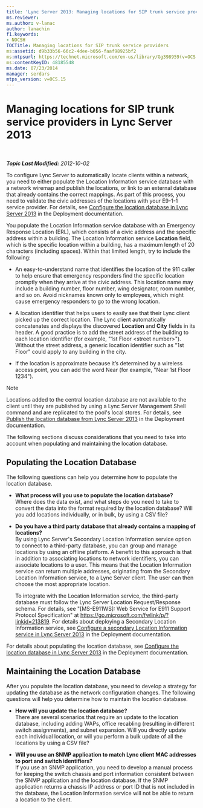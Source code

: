 ```yaml
---
title: 'Lync Server 2013: Managing locations for SIP trunk service providers'
ms.reviewer: 
ms.author: v-lanac
author: lanachin
f1.keywords:
- NOCSH
TOCTitle: Managing locations for SIP trunk service providers
ms:assetid: d9b33b56-66c2-4dee-b056-faaf98925bf2
ms:mtpsurl: https://technet.microsoft.com/en-us/library/Gg398959(v=OCS.15)
ms:contentKeyID: 48185548
ms.date: 07/23/2014
manager: serdars
mtps_version: v=OCS.15
---
```


<div data-xmlns="http://www.w3.org/1999/xhtml">

<div class="topic" data-xmlns="http://www.w3.org/1999/xhtml" data-msxsl="urn:schemas-microsoft-com:xslt" data-cs="http://msdn.microsoft.com/">

<div data-asp="https://msdn2.microsoft.com/asp">

# Managing locations for SIP trunk service providers in Lync Server 2013

</div>

<div id="mainSection">

<div id="mainBody">

<span> </span>

_**Topic Last Modified:** 2012-10-02_

To configure Lync Server to automatically locate clients within a network, you need to either populate the Location Information service database with a network wiremap and publish the locations, or link to an external database that already contains the correct mappings. As part of this process, you need to validate the civic addresses of the locations with your E9-1-1 service provider. For details, see [Configure the location database in Lync Server 2013](lync-server-2013-configure-the-location-database.md) in the Deployment documentation.

You populate the Location Information service database with an Emergency Response Location (ERL), which consists of a civic address and the specific address within a building. The Location Information service **Location** field, which is the specific location within a building, has a maximum length of 20 characters (including spaces). Within that limited length, try to include the following:

  - An easy-to-understand name that identifies the location of the 911 caller to help ensure that emergency responders find the specific location promptly when they arrive at the civic address. This location name may include a building number, floor number, wing designator, room number, and so on. Avoid nicknames known only to employees, which might cause emergency responders to go to the wrong location.

  - A location identifier that helps users to easily see that their Lync client picked up the correct location. The Lync client automatically concatenates and displays the discovered **Location** and **City** fields in its header. A good practice is to add the street address of the building to each location identifier (for example, "1st Floor \<street number\>"). Without the street address, a generic location identifier such as "1st Floor" could apply to any building in the city.

  - If the location is approximate because it’s determined by a wireless access point, you can add the word Near (for example, "Near 1st Floor 1234").

<div>


> [!NOTE]  
> Locations added to the central location database are not available to the client until they are published by using a Lync Server Management Shell command and are replicated to the pool's local stores. For details, see <A href="lync-server-2013-publish-the-location-database.md">Publish the location database from Lync Server 2013</A> in the Deployment documentation.



</div>

The following sections discuss considerations that you need to take into account when populating and maintaining the location database.

<div>

## Populating the Location Database

The following questions can help you determine how to populate the location database.

  - **What process will you use to populate the location database?**  
    Where does the data exist, and what steps do you need to take to convert the data into the format required by the location database? Will you add locations individually, or in bulk, by using a CSV file?

<!-- end list -->

  - **Do you have a third party database that already contains a mapping of locations?**  
    By using Lync Server's Secondary Location Information service option to connect to a third-party database, you can group and manage locations by using an offline platform. A benefit to this approach is that in addition to associating locations to network identifiers, you can associate locations to a user. This means that the Location Information service can return multiple addresses, originating from the Secondary Location Information service, to a Lync Server client. The user can then choose the most appropriate location.
    
    To integrate with the Location Information service, the third-party database must follow the Lync Server Location Request/Response schema. For details, see "\[MS-E911WS\]: Web Service for E911 Support Protocol Specification" at <https://go.microsoft.com/fwlink/p/?linkid=213819>. For details about deploying a Secondary Location Information service, see [Configure a secondary Location Information service in Lync Server 2013](lync-server-2013-configure-a-secondary-location-information-service.md) in the Deployment documentation.

For details about populating the location database, see [Configure the location database in Lync Server 2013](lync-server-2013-configure-the-location-database.md) in the Deployment documentation.

</div>

<div>

## Maintaining the Location Database

After you populate the location database, you need to develop a strategy for updating the database as the network configuration changes. The following questions will help you determine how to maintain the location database.

  - **How will you update the location database?**  
    There are several scenarios that require an update to the location database, including adding WAPs, office recabling (resulting in different switch assignments), and subnet expansion. Will you directly update each individual location, or will you perform a bulk update of all the locations by using a CSV file?

<!-- end list -->

  - **Will you use an SNMP application to match Lync client MAC addresses to port and switch identifiers?**  
    If you use an SNMP application, you need to develop a manual process for keeping the switch chassis and port information consistent between the SNMP application and the location database. If the SNMP application returns a chassis IP address or port ID that is not included in the database, the Location Information service will not be able to return a location to the client.

</div>

</div>

<span> </span>

</div>

</div>

</div>

